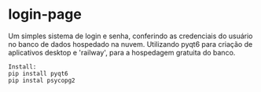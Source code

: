 ﻿# login-page
Um simples sistema de login e senha, conferindo as credenciais do usuário no banco de dados hospedado na nuvem. Utilizando pyqt6 para criação de aplicativos desktop e 'railway', para a hospedagem gratuita do banco.

```
Install:
pip install pyqt6
pip instal psycopg2
```
